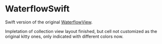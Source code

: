 WaterflowSwift
==============

Swift version of the original [WaterflowView](https://github.com/aceisScope/WaterflowView).

Impletation of collection view layout finished, but cell not customized as the original kitty ones, only indicated with different colors now.
